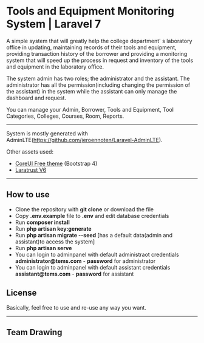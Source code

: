 # Tools and Equipment Monitoring System | Laravel 7

A simple system that will greatly help the college department' s laboratory office in updating, maintaining records of their tools and equipment, providing transaction history of the borrower and providing a monitoring system that will speed up the process in request and inventory of the tools and equipment in the laboratory office.

The system admin has two roles; the administrator and the assistant. The administrator has all the permission(including changing the permission of the assistant) in the system while the assistant can only manage the dashboard and request. 

You can manage your Admin, Borrower, Tools and Equipment, Tool Categories, Colleges, Courses, Room, Reports.

---

System is mostly generated with AdminLTE(https://github.com/jeroennoten/Laravel-AdminLTE).

Other assets used:

- [CoreUI Free theme](https://coreui.io/demo/#main.html) (Bootstrap 4)
- [Laratrust V6](https://laratrust.santigarcor.me/)


---

## How to use

- Clone the repository with __git clone__ or download the file
- Copy __.env.example__ file to __.env__ and edit database credentials
- Run __composer install__
- Run __php artisan key:generate__
- Run __php artisan migrate --seed__ [has a default data(admin and assistant)to access the system]
- Run __php artisan serve__
- You can login to adminpanel with default administraot credentials __administrator@tems.com__ - __password__ for administrator
- You can login to adminpanel with default assistant credentials __assistant@tems.com__ - __password__ for assistant


## License

Basically, feel free to use and re-use any way you want.

---

## Team Drawing
